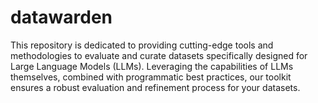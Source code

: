 # datawarden
This repository is dedicated to providing cutting-edge tools and methodologies to evaluate and curate datasets specifically designed for Large Language Models (LLMs). Leveraging the capabilities of LLMs themselves, combined with programmatic best practices, our toolkit ensures a robust evaluation and refinement process for your datasets.
